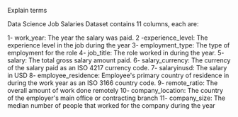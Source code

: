 Explain terms

Data Science Job Salaries Dataset contains 11 columns, each are:

1- work_year: The year the salary was paid.
2 -experience_level: The experience level in the job during the year
3- employment_type: The type of employment for the role
4- job_title: The role worked in during the year.
5- salary: The total gross salary amount paid.
6- salary_currency: The currency of the salary paid as an ISO 4217 currency code.
7- salaryinusd: The salary in USD
8- employee_residence: Employee's primary country of residence in during the work year as an ISO 3166 country code.
9- remote_ratio: The overall amount of work done remotely
10- company_location: The country of the employer's main office or contracting branch
11- company_size: The median number of people that worked for the company during the year
